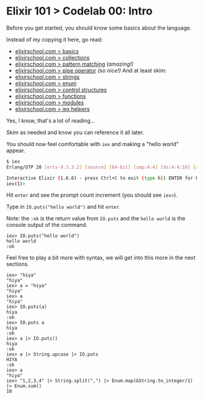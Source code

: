 # Elixir 101 > Codelab 00: Intro

Before you get started, you should know some basics about the language.

Instead of my copying it here, go read:
* [elixirschool.com > basics](https://elixirschool.com/en/lessons/basics/basics/)
* [elixirschool.com > collections](https://elixirschool.com/en/lessons/basics/collections/)
* [elixirschool.com > pattern matching](https://elixirschool.com/en/lessons/basics/pattern-matching/) *(amazing!)*
* [elixirschool.com > pipe operator](https://elixirschool.com/en/lessons/basics/pipe-operator/) *(so nice!)*
And at least skim:
* [elixirschool.com > strings](https://elixirschool.com/en/lessons/basics/strings/)
* [elixirschool.com > enum](https://elixirschool.com/en/lessons/basics/enum/)
* [elixirschool.com > control structures](https://elixirschool.com/en/lessons/basics/control-structures/)
* [elixirschool.com > functions](https://elixirschool.com/en/lessons/basics/functions/)
* [elixirschool.com > modules](https://elixirschool.com/en/lessons/basics/modules/)
* [elixirschool.com > iex helpers](https://elixirschool.com/en/lessons/basics/iex-helpers/)

Yes, I know, that's a lot of reading...

Skim as needed and know you can reference it all later.

You should now feel comfortable with `iex` and making a "hello world" appear.

```sh
$ iex
Erlang/OTP 20 [erts-9.3.3.2] [source] [64-bit] [smp:4:4] [ds:4:4:10] [async-threads:10] [hipe] [kernel-poll:false]

Interactive Elixir (1.6.6) - press Ctrl+C to exit (type h() ENTER for help)
iex(1)>
```

Hit `enter` and see the prompt count increment (you should see `iex>`).

Type in `IO.puts("hello world")` and hit `enter`.

Note: the `:ok` is the return value from `IO.puts` and the `hello world` is the console output of the command.

```
iex> IO.puts("hello world")
hello world
:ok
```

Feel free to play a bit more with syntax, we will get into this more in the next sections.

```
iex> "hiya"
"hiya"
iex> a = "hiya"
"hiya"
iex> a
"hiya"
iex> IO.puts(a)
hiya
:ok
iex> IO.puts a
hiya
:ok
iex> a |> IO.puts()
hiya
:ok
iex> a |> String.upcase |> IO.puts
HIYA
:ok
iex> a
"hiya"
iex> "1,2,3,4" |> String.split(",") |> Enum.map(&String.to_integer/1) |> Enum.sum()
10
```
